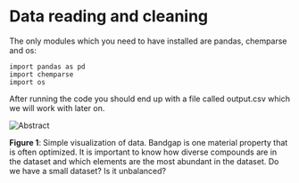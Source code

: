 # Data reading and cleaning

The only modules which you need to have installed are pandas, chemparse and os:

```
import pandas as pd
import chemparse
import os
```

After running the code you should end up with a file called output.csv which we will work with later on.

![Abstract](https://github.com/jiri-hostas/EDA-and-ML-for-Perovskites/blob/master/Graphics/dataset.jpg)

**Figure 1**: Simple visualization of data. Bandgap is one material property that is often optimized. It is important to know how diverse compounds are in the dataset and which elements are the most abundant in the dataset. Do we have a small dataset? Is it unbalanced?
